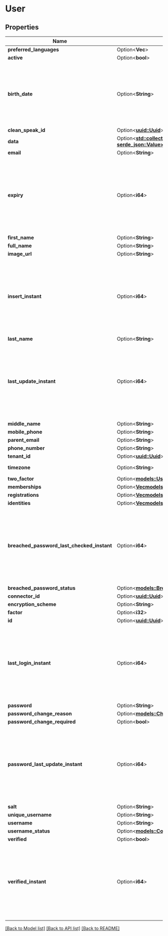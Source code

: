 # User

## Properties

Name | Type | Description | Notes
------------ | ------------- | ------------- | -------------
**preferred_languages** | Option<**Vec<String>**> |  | [optional]
**active** | Option<**bool**> |  | [optional]
**birth_date** | Option<**String**> | A date without a time-zone in the ISO-8601 calendar system, such as 2007-12-03. | [optional]
**clean_speak_id** | Option<[**uuid::Uuid**](uuid::Uuid.md)> |  | [optional]
**data** | Option<[**std::collections::HashMap<String, serde_json::Value>**](serde_json::Value.md)> |  | [optional]
**email** | Option<**String**> |  | [optional]
**expiry** | Option<**i64**> | The number of milliseconds since the unix epoch: January 1, 1970 00:00:00 UTC. This value is always in UTC. | [optional]
**first_name** | Option<**String**> |  | [optional]
**full_name** | Option<**String**> |  | [optional]
**image_url** | Option<**String**> |  | [optional]
**insert_instant** | Option<**i64**> | The number of milliseconds since the unix epoch: January 1, 1970 00:00:00 UTC. This value is always in UTC. | [optional]
**last_name** | Option<**String**> |  | [optional]
**last_update_instant** | Option<**i64**> | The number of milliseconds since the unix epoch: January 1, 1970 00:00:00 UTC. This value is always in UTC. | [optional]
**middle_name** | Option<**String**> |  | [optional]
**mobile_phone** | Option<**String**> |  | [optional]
**parent_email** | Option<**String**> |  | [optional]
**phone_number** | Option<**String**> |  | [optional]
**tenant_id** | Option<[**uuid::Uuid**](uuid::Uuid.md)> |  | [optional]
**timezone** | Option<**String**> | Timezone Identifier | [optional]
**two_factor** | Option<[**models::UserTwoFactorConfiguration**](UserTwoFactorConfiguration.md)> |  | [optional]
**memberships** | Option<[**Vec<models::GroupMember>**](GroupMember.md)> |  | [optional]
**registrations** | Option<[**Vec<models::UserRegistration>**](UserRegistration.md)> |  | [optional]
**identities** | Option<[**Vec<models::UserIdentity>**](UserIdentity.md)> |  | [optional]
**breached_password_last_checked_instant** | Option<**i64**> | The number of milliseconds since the unix epoch: January 1, 1970 00:00:00 UTC. This value is always in UTC. | [optional]
**breached_password_status** | Option<[**models::BreachedPasswordStatus**](BreachedPasswordStatus.md)> |  | [optional]
**connector_id** | Option<[**uuid::Uuid**](uuid::Uuid.md)> |  | [optional]
**encryption_scheme** | Option<**String**> |  | [optional]
**factor** | Option<**i32**> |  | [optional]
**id** | Option<[**uuid::Uuid**](uuid::Uuid.md)> |  | [optional]
**last_login_instant** | Option<**i64**> | The number of milliseconds since the unix epoch: January 1, 1970 00:00:00 UTC. This value is always in UTC. | [optional]
**password** | Option<**String**> |  | [optional]
**password_change_reason** | Option<[**models::ChangePasswordReason**](ChangePasswordReason.md)> |  | [optional]
**password_change_required** | Option<**bool**> |  | [optional]
**password_last_update_instant** | Option<**i64**> | The number of milliseconds since the unix epoch: January 1, 1970 00:00:00 UTC. This value is always in UTC. | [optional]
**salt** | Option<**String**> |  | [optional]
**unique_username** | Option<**String**> |  | [optional]
**username** | Option<**String**> |  | [optional]
**username_status** | Option<[**models::ContentStatus**](ContentStatus.md)> |  | [optional]
**verified** | Option<**bool**> |  | [optional]
**verified_instant** | Option<**i64**> | The number of milliseconds since the unix epoch: January 1, 1970 00:00:00 UTC. This value is always in UTC. | [optional]

[[Back to Model list]](../README.md#documentation-for-models) [[Back to API list]](../README.md#documentation-for-api-endpoints) [[Back to README]](../README.md)


